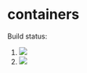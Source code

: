 # containers

Build status:

1. [![](https://github.com/rajbhutoria/containers/workflows/tests-BST/badge.svg)](https://github.com/mikeizbicki/containers/actions?query=workflow%3Atests-BST)
1. [![](https://github.com/rajbhutoria/containers/workflows/tests-BinaryTree/badge.svg)](https://github.com/mikeizbicki/containers/actions?query=workflow%3Atests-BinaryTree)
